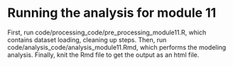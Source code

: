 # Running the analysis for module 11

First, run code/processing_code/pre_processing_module11.R, which contains dataset loading, cleaning up steps.
Then, run code/analysis_code/analysis_module11.Rmd, which performs the modeling analysis.
Finally, knit the Rmd file to get the output as an html file.

